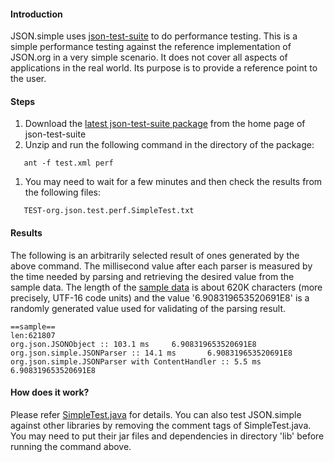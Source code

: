 #### Introduction ####
JSON.simple uses [json-test-suite](http://code.google.com/p/json-test-suite/) to do performance testing. This is a simple performance testing against the reference implementation of JSON.org in a very simple scenario. It does not cover all aspects of applications in the real world. Its purpose is to provide a reference point to the user.

#### Steps ####
  1. Download the [latest json-test-suite package](http://code.google.com/p/json-test-suite/downloads/list) from the home page of json-test-suite
  1. Unzip and run the following command in the directory of the package:
```
   ant -f test.xml perf
```
  1. You may need to wait for a few minutes and then check the results from the following files:
```
   TEST-org.json.test.perf.SimpleTest.txt
```

#### Results ####
The following is an arbitrarily selected result of ones generated by the above command. The millisecond value after each parser is measured by the time needed by parsing and retrieving the desired value from the sample data. The length of the [sample data](http://json-test-suite.googlecode.com/files/sample.zip) is about 620K characters (more precisely, UTF-16 code units) and the value '6.908319653520691E8' is a randomly generated value used for validating of the parsing result.

```
==sample==
len:621807
org.json.JSONObject :: 103.1 ms		6.908319653520691E8
org.json.simple.JSONParser :: 14.1 ms		6.908319653520691E8
org.json.simple.JSONParser with ContentHandler :: 5.5 ms		6.908319653520691E8
```

#### How does it work? ####
Please refer [SimpleTest.java](http://code.google.com/p/json-test-suite/source/browse/trunk/src_perf/org/json/test/perf/SimpleTest.java) for details. You can also test JSON.simple against other libraries by removing the comment tags of SimpleTest.java. You may need to put their jar files and dependencies in directory 'lib' before running the command above.
